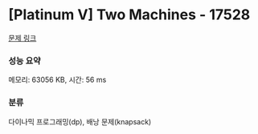 # [Platinum V] Two Machines - 17528 

[문제 링크](https://www.acmicpc.net/problem/17528) 

### 성능 요약

메모리: 63056 KB, 시간: 56 ms

### 분류

다이나믹 프로그래밍(dp), 배낭 문제(knapsack)

